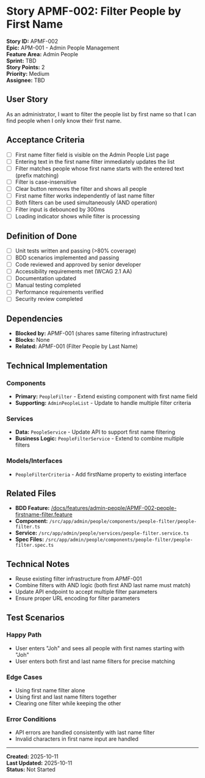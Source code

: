 # Story APMF-002: Filter People by First Name

**Story ID:** APMF-002  
**Epic:** APM-001 - Admin People Management  
**Feature Area:** Admin People  
**Sprint:** TBD  
**Story Points:** 2  
**Priority:** Medium  
**Assignee:** TBD  

## User Story
As an administrator, I want to filter the people list by first name so that I can find people when I only know their first name.

## Acceptance Criteria
- [ ] First name filter field is visible on the Admin People List page
- [ ] Entering text in the first name filter immediately updates the list
- [ ] Filter matches people whose first name starts with the entered text (prefix matching)
- [ ] Filter is case-insensitive
- [ ] Clear button removes the filter and shows all people
- [ ] First name filter works independently of last name filter
- [ ] Both filters can be used simultaneously (AND operation)
- [ ] Filter input is debounced by 300ms
- [ ] Loading indicator shows while filter is processing

## Definition of Done
- [ ] Unit tests written and passing (>80% coverage)
- [ ] BDD scenarios implemented and passing
- [ ] Code reviewed and approved by senior developer
- [ ] Accessibility requirements met (WCAG 2.1 AA)
- [ ] Documentation updated
- [ ] Manual testing completed
- [ ] Performance requirements verified
- [ ] Security review completed

## Dependencies
- **Blocked by:** APMF-001 (shares same filtering infrastructure)
- **Blocks:** None
- **Related:** APMF-001 (Filter People by Last Name)

## Technical Implementation
### Components
- **Primary:** `PeopleFilter` - Extend existing component with first name field
- **Supporting:** `AdminPeopleList` - Update to handle multiple filter criteria

### Services
- **Data:** `PeopleService` - Update API to support first name filtering
- **Business Logic:** `PeopleFilterService` - Extend to combine multiple filters

### Models/Interfaces
- `PeopleFilterCriteria` - Add firstName property to existing interface

## Related Files
- **BDD Feature:** [/docs/features/admin-people/APMF-002-people-firstname-filter.feature](../features/admin-people/APMF-002-people-firstname-filter.feature)
- **Component:** `/src/app/admin/people/components/people-filter/people-filter.ts`
- **Service:** `/src/app/admin/people/services/people-filter.service.ts`
- **Spec Files:** `/src/app/admin/people/components/people-filter/people-filter.spec.ts`

## Technical Notes
- Reuse existing filter infrastructure from APMF-001
- Combine filters with AND logic (both first AND last name must match)
- Update API endpoint to accept multiple filter parameters
- Ensure proper URL encoding for filter parameters

## Test Scenarios
### Happy Path
- User enters "Joh" and sees all people with first names starting with "Joh"
- User enters both first and last name filters for precise matching

### Edge Cases
- Using first name filter alone
- Using first and last name filters together
- Clearing one filter while keeping the other

### Error Conditions
- API errors are handled consistently with last name filter
- Invalid characters in first name input are handled

---
**Created:** 2025-10-11  
**Last Updated:** 2025-10-11  
**Status:** Not Started